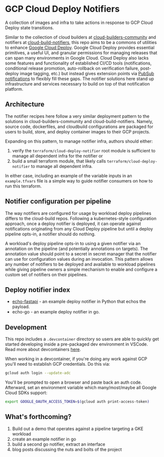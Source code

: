 # GCP Cloud Deploy Notifiers

A collection of images and infra to take actions in response to GCP Cloud Deploy
state transitions.

Similar to the collection of cloud builders at
[cloud-builders-community](https://github.com/GoogleCloudPlatform/cloud-builders-community)
and notifiers at
[cloud-build-notifiers](https://github.com/GoogleCloudPlatform/cloud-build-notifiers),
this repo aims to be a commons of utilities to enhance
[Google Cloud Deploy](https://cloud.google.com/deploy/docs/overview). Google
Cloud Deploy provides essential primitives, a useful UI, and granular permissions
for managing releases that can span many environments in Google Cloud. Cloud
Deploy also lacks some features and functionality of established CI/CD tools
(notifications, conditional release promotion, auto-rollback on verification failure,
post-deploy image tagging, etc.) but instead gives extension points via
[PubSub notifications](https://cloud.google.com/deploy/docs/subscribe-deploy-notifications)
to flexibly fill these gaps. The notifier solutions here stand up infrastructure
and services necessary to build on top of that notification platform.

## Architecture

The notifier recipes here follow a very similar deployment pattern to the solutions
in cloud-builders-community and cloud-build-notifiers. Namely, source code,
dockerfiles, and cloudbuild configurations are packaged for users to build, store,
and deploy container images to their GCP projects.

Expanding on this pattern, to manage notifier infra, authors should either:

1. verify the `terraform/cloud-deploy-notifier` root module is sufficient to
manage all dependent infra for the notifier or
2. build a small terraform module, that likely calls `terraform/cloud-deploy-notifier`
to manage all dependent infra.

In either case, including an example of the variable inputs in an `example.tfvars`
file is a simple way to guide notifier consumers on how to run this terraform.

## Notifier configuration per pipeline

The way notifiers are configured for usage by workload deploy pipelines differs
to the cloud-build repos. Following a kubernetes-style configuration approach,
once a deploy notifier is deployed, it can operate against notifications
originating from any Cloud Deploy pipeline but until a deploy pipeline opts-in,
a notifier should do nothing.

A workload's deploy pipeline opts-in to using a given notifier via an annotation
on the pipeline (and potentially annotations on targets). The annotation value
should point to a secret in secret manager that the notifier can use for
configuration values during an invocation. This pattern allows any number of
notifiers to be deployed and available to workload pipelines while giving
pipeline owners a simple mechanism to enable and configure a custom set of
notifiers on their pipelines.

## Deploy notifier index

* [echo-fastapi](notifiers/echo-fastapi/) - an example deploy notifier in Python
that echos the payload.
* echo-go - an example deploy notifier in go.

## Development

This repo includes a `.devcontainer` directory so users are able to quickly get
started developing inside a pre-packaged dev environment in VSCode. Read
more about devcontainers [here](https://code.visualstudio.com/docs/devcontainers/containers).

When working in a devcontainer, if you're doing any work against GCP you'll need
to establish GCP credentials. Do this via:

```bash
gcloud auth login --update-adc
```

You'll be prompted to open a browser and paste back an auth code. Afterward, set
an environment variable which many/most/maybe all Google Cloud SDKs support:

```bash
export GOOGLE_OAUTH_ACCESS_TOKEN=$(gcloud auth print-access-token)
```

## What's forthcoming?

1. Build out a demo that operates against a pipeline targeting a GKE workload
2. create an example notifier in go
3. build a second go notifier, extract an interface
4. blog posts discussing the nuts and bolts of the project
